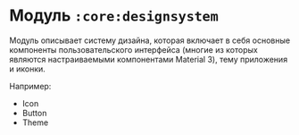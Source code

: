 # Модуль `:core:designsystem`

Модуль описывает систему дизайна, которая включает в себя основные компоненты пользовательского интерфейса (многие из которых являются настраиваемыми компонентами Material 3), тему приложения и иконки.  

Например:
- Icon
- Button
- Theme